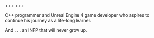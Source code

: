+++
+++

C++ programmer and Unreal Engine 4 game developer who aspires to continue his journey as a life-long learner.

And
.
.
.
an INFP that will never grow up.
